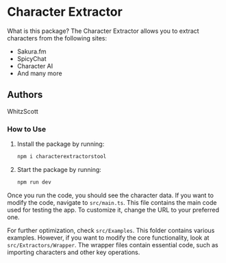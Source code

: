 # Character Extractor  

What is this package? The Character Extractor allows you to extract characters from the following sites:  
- Sakura.fm  
- SpicyChat  
- Character AI  
- And many more  
## Authors

WhitzScott

### How to Use  

1. Install the package by running:  
   ```sh
   npm i characterextractorstool
   ```  
2. Start the package by running:  
   ```sh
   npm run dev
   ```  

Once you run the code, you should see the character data. If you want to modify the code, navigate to `src/main.ts`. This file contains the main code used for testing the app. To customize it, change the URL to your preferred one.  

For further optimization, check `src/Examples`. This folder contains various examples. However, if you want to modify the core functionality, look at `src/Extractors/Wrapper`. The wrapper files contain essential code, such as importing characters and other key operations.